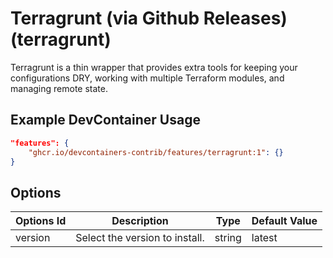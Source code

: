 
# Terragrunt (via Github Releases) (terragrunt)

Terragrunt is a thin wrapper that provides extra tools for keeping your configurations DRY, working with multiple Terraform modules, and managing remote state.

## Example DevContainer Usage

```json
"features": {
    "ghcr.io/devcontainers-contrib/features/terragrunt:1": {}
}
```

## Options

| Options Id | Description | Type | Default Value |
|-----|-----|-----|-----|
| version | Select the version to install. | string | latest |


